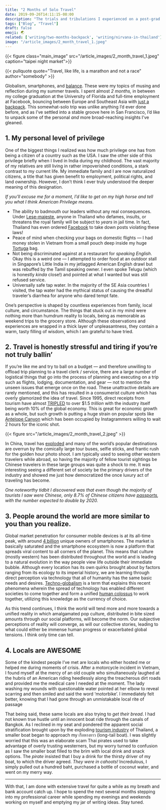 ```yaml
---
title: "2 Months of Solo Travel"
date: 2019-09-26T14:11:15-08:00
description: "The trials and tribulations I experienced on a post-grad trip through Southeast Asia."
tags: ["Blog", "Travel"]
draft: false
emoji: 🌏
related: ['writing/two-months-backpack', 'writing/nirvana-in-thailand']
image: "/article_images/2_month_travel_1.jpeg"
---
```


{{< figure class="main_image" src="/article_images/2_month_travel_1.jpeg" caption="taipei night market">}}

{{< pullquote quote="Travel, like life, is a marathon and not a race" author="somebody" >}}

Globalism, smartphones, and [balance](https://medium.com/@nikhilthota/another-techbro-goes-to-a-remote-village-in-thailand-and-finds-nirvana-53e1ad559973). These were my topics of musing and reflection during my summer travels. I spent almost *2 months,* in between my college graduation at the University of Florida and full-time employment at Facebook, bouncing between Europe and Southeast Asia with [just a backpack](https://medium.com/@nikhilthota/two-months-in-a-backpack-f4f04665a55). This somewhat-solo trip was unlike anything I’d ever done before, and as I’ve settled into a stable groove here in San Francisco, I’d like to unpack some of the personal *and* more broad-reaching insights I’ve gleaned.

## 1. My personal level of privilege

One of the biggest things I realized was how much privilege one has from being a citizen of a country such as the USA. I saw the other side of this privilege briefly when I lived in India during my childhood. The vast majority of my relatives are still living in rather impoverished conditions, a stark contrast to my current life. My immediate family and I are now naturalized citizens, a title that has given benefit to employment, political rights, and land ownership. However, I don’t think I ever truly understood the deeper meaning of this designation.

*If you’ll excuse me for a moment, I’d like to get on my high horse and tell you what I think American Privilege means.*

* The ability to badmouth our leaders without any real consequences. Under [Lese-majeste](https://www.bbc.com/news/world-asia-29628191), anyone in Thailand who defames, insults, or threatens the royal family will be subject to *years* in jail time. In fact, Thailand has even ordered [Facebook](https://www.cnbc.com/2017/05/12/thailand-tells-facebook-to-remove-content-that-insults-the-monarchy.html) to take down posts violating these laws!
* Peace of mind when checking your bags on domestic flights — I had money stolen in Vietnam from a small pouch deep inside my huge [Tortuga](https://www.tortugabackpacks.com/products/setout-travel-backpack) bag.
* Not being discriminated against at a restaurant for *speaking English*. Okay this is a weird one — I attempted to order food at an outdoor stall in Singapore’s Little India in my jetlagged American English drawl but was rebuffed by the Tamil speaking owner. I even spoke Telugu (which is honestly *kinda* close!) and pointed at what I wanted but was still refused service.
* Universally safe tap water. In the majority of the SE Asia countries I visited, the tap water had the mythical status of causing the dreadful traveler’s diarrhea for anyone who dared tempt fate.

One’s perspective is shaped by countless experiences from family, local culture, and circumstance. The things that stuck out in my mind were nothing more than humdrum reality to locals, being as memorable as weekend trips to the grocery store. Although these observations and experiences are wrapped in a thick layer of unpleasantness, they contain a warm, tasty filling of wisdom, which I am grateful to have tried.

## 2. Travel is honestly stressful and tiring if you’re not truly ballin’

If you’re like me and try to ball on a budget — and therefore unwilling to offload trip planning to a travel clerk / service, there are a large number of logistical things that go into the process of planning and executing on a trip such as flights, lodging, documentation, and gear — not to mention the unseen issues that emerge once on the road. These unattractive details are rarely mentioned, and this has resulted in a consumerist culture which has overly glamorized the idea of travel. Since 1995, direct receipts from tourism have almost [TRIPLED](https://www.bloomberg.com/opinion/articles/2019-08-12/tourism-is-overwhelming-the-world-s-top-destinations) to over $1.5 *trillion* with the industry itself being worth 10% of the global economy. This is great for economic growth as a whole, but such growth is putting a huge strain on popular spots like [Antelope Canyon](https://www.vox.com/the-goods/2019/7/11/20686194/antelope-canyon-instagram-page-arizona-navajo) which has been occupied by Instagrammers willing to wait 2 hours for the iconic shot.

{{< figure src="/article_images/2_month_travel_2.jpeg" >}}

In China, travel has [exploded](https://www.bloomberg.com/news/features/2018-02-11/chinese-tourists-are-taking-over-the-earth-one-selfie-at-a-time) and many of the world’s popular destinations are overrun by the comically large tour buses, selfie sticks, and frantic rush for the golden hour photo shoot. I am typically used to seeing other western travelers while abroad, so having the majority of fellow tourist sightings be Chinese travelers in these large groups was quite a shock to me. It was interesting seeing a different set of society be the primary drivers of the industry and showed me just how democratized the once luxury act of traveling has become.

*One noteworthy tidbit I discovered was that even though the majority of tourists I saw were Chinese, only 8.7% of Chinese citizens have [passports](https://jingtravel.com/number-of-potential-chinese-outbound-tourists-double-by-2020/), with the number expected to double by 2020.*

## 3. People around the world are more similar to you than you realize.

Global market penetration for consumer mobile devices is at its all-time peak, with around [4 billion](https://www.ben-evans.com/benedictevans/2019/5/28/the-end-of-mobile) unique owners of smartphones. The market is basically saturated and the smartphone ecosystem is now a platform that spreads viral content to all corners of the planet. This means that culture (mostly western) has been distributed throughout the world and is leading to a natural evolution in the way people view life outside their immediate bubble. Although every location has its own quirks brought about by factors ranging from its ecology to its imperial history, we are learning through direct perception via technology that all of humanity has the same basic needs and desires. [Techno-globalism](https://en.wikipedia.org/wiki/Techno-globalism) is a term that explains this recent phenomena wherein the spread of technology has enabled different societies to come together and form a unified [human colossus](https://waitbutwhy.com/2019/08/giants.html) to work together, utilizing this knowledge as the currency of choice.

As this trend continues, I think the world will tend more and more towards a unified reality in which amalgamated pop culture, distributed in bite sized amounts through our social platforms, will become the norm. Our subjective perceptions of reality will converge, as will our collective stories, leading to what could either be immense human progress or exacerbated global tensions. I think only time can tell.

## 4. Locals are AWESOME

Some of the kindest people I’ve met are locals who either hosted me or helped me during moments of crisis. After a motorcycle incident in Vietnam, I found myself at the mercy of an old couple who simultaneously laughed at the hubris of an American riding heedlessly along the treacherous dirt roads and provided me the medical care I needed at the moment. The lady washing my wounds with questionable water pointed at her elbow to reveal scarring and then smiled and said the word ‘motorbike’. I immediately felt better, knowing that I had gone through an unmistakable local rite of passage

That being said, these same locals are also trying to *get their bread*. I had not known true hustle until an innocent boat ride through the canals of Bangkok. As I reclined in my seat and pondered the apparent social stratification brought upon by the exploding [tourism industry](http://www.thaiwebsites.com/tourism.asp) of Thailand, a smaller boat began to approach my เรือหางยาว (long-tail boat). I was slightly worried that this was an elaborate scam Thai pirates used to take advantage of overly trusting westerners, but my worry turned to confusion as I saw the smaller boat filled to the brim with local drink and snack options. The *pirate* insisted that I buy a drink for the thirsty driver of my boat, to which the driver agreed. *They were in cahoots!* Incredulous, I simply pulled out a hundred baht, purchased a bottle of coconut water, and went on my merry way.

---

With that, I am done with extensive travel for quite a while as my breath and bank account catch up. I hope to spend the next several months stepping into my professional career while spending my evenings and weekends working on myself and emptying my jar of writing ideas. Stay tuned.
